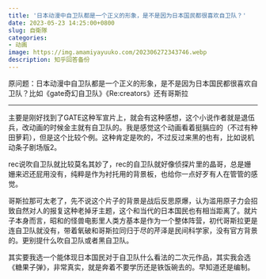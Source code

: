 ```yaml
---
title: '日本动漫中自卫队都是一个正义的形象，是不是因为日本国民都很喜欢自卫队？'
date: 2023-05-23 14:25:00+0800
slug: 自衛隊
categories:
- 动画
image: https://img.amamiyayuuko.com/202306272343746.webp
description: 知乎回答备份
---
```


原问题：日本动漫中自卫队都是一个正义的形象，是不是因为日本国民都很喜欢自卫队？比如《gate奇幻自卫队》《Re:creators》还有哥斯拉

---

主要是刚好找到了GATE这种军宣片上，就会有这种感想，这个小说作者就是退伍兵，改动画的时候金主就有自卫队的。我是感觉这个动画看着挺膈应的（不过有种田萝莉），但是这个比较个例。这种肯定是吹的，不过反过来黑的也有，比如说机动条子剧场版2。

rec说吹自卫队就比较莫名其妙了，rec的自卫队就好像侦探片里的晶哥，总是姗姗来迟还屁用没有，纯粹是作为衬托用的背景板，也给你一点好歹有人在管管的感觉。

哥斯拉那可太老了，先不说这个片子的背景是战后反思原爆，认为滥用原子力会招致自然对人的报复这种老掉牙主题，这个和当代的日本国民也有相当距离了。就片子本身而言，昭和的怪兽电影里人类方基本是作为一个整体阵营，初代哥斯拉更是连自卫队就没有，带着氧破和哥斯拉同归于尽的芹泽是民间科学家，没有官方背景的。更别提什么吹自卫队或者黑自卫队。

其实要我选一个能体现日本国民对于自卫队什么看法的二次元作品，其实我会选《糖果子弹》，非常真实，就是奔着不要学历还是铁饭碗去的。早知道还是编制。
